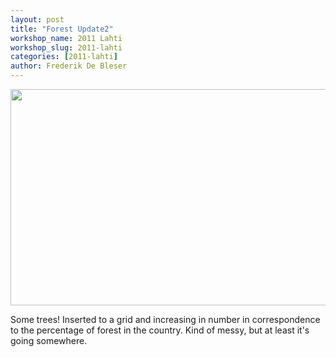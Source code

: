 ```yaml
---
layout: post
title: "Forest Update2"
workshop_name: 2011 Lahti
workshop_slug: 2011-lahti
categories: [2011-lahti]
author: Frederik De Bleser
---
```

<a rel="attachment wp-att-201" href="http://workshops.nodebox.net/2011-3/?attachment_id=201"><img class="alignnone size-medium wp-image-201" src="http://workshops.nodebox.net/2011-3/wp-content/uploads/2011/06/Screen-shot-2011-06-01-at-3.12.19-PM-590x346.png" alt="" width="590" height="346" /></a>

Some trees! Inserted to a grid and increasing in number in correspondence to the percentage of forest in the country. Kind of messy, but at least it's going somewhere.
